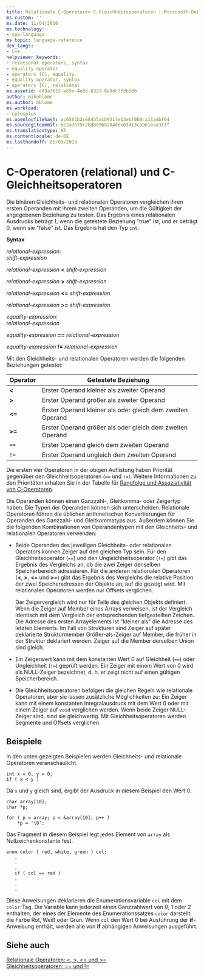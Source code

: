 ```yaml
---
title: Relationale C-Operatoren C-Gleichheitsoperatoren | Microsoft-Dokumentation
ms.custom: ''
ms.date: 11/04/2016
ms.technology:
- cpp-language
ms.topic: language-reference
dev_langs:
- C++
helpviewer_keywords:
- relational operators, syntax
- equality operator
- operators [C], equality
- equality operator, syntax
- operators [C], relational
ms.assetid: c89a3815-a65e-4e0d-8333-0e8dc7fdb30b
author: mikeblome
ms.author: mblome
ms.workload:
- cplusplus
ms.openlocfilehash: ac6503b2c684b5acb921fe13ebf0b0ca11adbf04
ms.sourcegitcommit: be2a7679c2bd80968204dee03d13ca961eaa31ff
ms.translationtype: HT
ms.contentlocale: de-DE
ms.lasthandoff: 05/03/2018
---
```

# <a name="c-relational-and-equality-operators"></a>C-Operatoren (relational) und C-Gleichheitsoperatoren
Die binären Gleichheits- und relationalen Operatoren vergleichen ihren ersten Operanden mit ihrem zweiten Operanden, um die Gültigkeit der angegebenen Beziehung zu testen. Das Ergebnis eines relationalen Ausdrucks beträgt 1, wenn die getestete Beziehung "true" ist, und er beträgt 0, wenn sie "false" ist. Das Ergebnis hat den Typ `int`.  
  
 **Syntax**  
  
 *relational-expression*:  
 *shift-expression*  
  
 *relational-expression*  **\<**  *shift-expression*  
  
 *relational-expression*  **>**  *shift-expression*  
  
 *relational-expression*  **\<=**  *shift-expression*  
  
 *relational-expression*  **>=**  *shift-expression*  
  
 *equality-expression*:  
 *relational-expression*  
  
 *equality-expression*  **==**  *relational-expression*  
  
 *equality-expression*  **!=**  *relational-expression*  
  
 Mit den Gleichheits- und relationalen Operatoren werden die folgenden Beziehungen getestet:  
  
|Operator|Getestete Beziehung|  
|--------------|-------------------------|  
|**\<**|Erster Operand kleiner als zweiter Operand|  
|**>**|Erster Operand größer als zweiter Operand|  
|**\<=**|Erster Operand kleiner als oder gleich dem zweiten Operand|  
|**>=**|Erster Operand größer als oder gleich dem zweiten Operand|  
|`==`|Erster Operand gleich dem zweiten Operand|  
|`!=`|Erster Operand ungleich dem zweiten Operand|  
  
 Die ersten vier Operatoren in der obigen Auflistung haben Priorität gegenüber den Gleichheitsoperatoren (`==` und `!=`). Weitere Informationen zu den Prioritäten erhalten Sie in der Tabelle für [Rangfolge und Assoziativität von C-Operatoren](../c-language/precedence-and-order-of-evaluation.md).  
  
 Die Operanden können einen Ganzzahl-, Gleitkomma- oder Zeigertyp haben. Die Typen der Operanden können sich unterscheiden. Relationale Operatoren führen die üblichen arithmetischen Konvertierungen für Operanden des Ganzzahl- und Gleitkommatyps aus. Außerdem können Sie die folgenden Kombinationen von Operandentypen mit den Gleichheits- und relationalen Operatoren verwenden:  
  
-   Beide Operanden des jeweiligen Gleichheits- oder relationalen Operators können Zeiger auf den gleichen Typ sein. Für den Gleichheitsoperator (`==`) und den Ungleichheitsoperator (`!=`) gibt das Ergebnis des Vergleichs an, ob die zwei Zeiger denselben Speicherbereich adressieren. Für die anderen relationalen Operatoren (**\<**, **>**, **\<**= und **>**=) gibt das Ergebnis des Vergleichs die relative Position der zwei Speicheradressen der Objekte an, auf die gezeigt wird. Mit relationalen Operatoren werden nur Offsets verglichen.  
  
     Der Zeigervergleich wird nur für Teile des gleichen Objekts definiert. Wenn die Zeiger auf Member eines Arrays verweisen, ist der Vergleich identisch mit dem Vergleich der entsprechenden tiefgestellten Zeichen. Die Adresse des ersten Arrayelements ist "kleiner als" die Adresse des letzten Elements. Im Fall von Strukturen sind Zeiger auf später deklarierte Strukturmember Größer-als-Zeiger auf Member, die früher in der Struktur deklariert werden. Zeiger auf die Member derselben Union sind gleich.  
  
-   Ein Zeigerwert kann mit dem konstanten Wert 0 auf Gleichheit (`==`) oder Ungleichheit (`!=`) geprüft werden. Ein Zeiger mit einem Wert von 0 wird als NULL-Zeiger bezeichnet, d. h. er zeigt nicht auf einen gültigen Speicherbereich.  
  
-   Die Gleichheitsoperatoren befolgen die gleichen Regeln wie relationale Operatoren, aber sie lassen zusätzliche Möglichkeiten zu: Ein Zeiger kann mit einem konstanten Integralausdruck mit dem Wert 0 oder mit einem Zeiger auf `void` verglichen werden. Wenn beide Zeiger NULL-Zeiger sind, sind sie gleichwertig. Mit Gleichheitsoperatoren werden Segmente und Offsets verglichen.  
  
## <a name="examples"></a>Beispiele  
 In den unten gezeigten Beispielen werden Gleichheits- und relationale Operatoren veranschaulicht.  
  
```  
int x = 0, y = 0;  
if ( x < y )  
```  
  
 Da `x` und `y` gleich sind, ergibt der Ausdruck in diesem Beispiel den Wert 0.  
  
```  
char array[10];  
char *p;  
  
for ( p = array; p < &array[10]; p++ )  
    *p = '\0';  
```  
  
 Das Fragment in diesem Beispiel legt jedes Element von `array` als Nullzeichenkonstante fest.  
  
```  
enum color { red, white, green } col;  
   .  
   .  
   .  
   if ( col == red )  
   .  
   .  
   .  
```  
  
 Diese Anweisungen deklarieren die Enumerationsvariable `col` mit dem `color`-Tag. Die Variable kann jederzeit einen Ganzzahlwert von 0, 1 oder 2 enthalten, der eines der Elemente des Enumerationssatzes `color` darstellt: die Farbe Rot, Weiß oder Grün. Wenn `col` den Wert 0 bei Ausführung der **if**-Anweisung enthält, werden alle von **if** abhängigen Anweisungen ausgeführt.  
  
## <a name="see-also"></a>Siehe auch  
 [Relationale Operatoren: \<, >, \<= und >=](../cpp/relational-operators-equal-and-equal.md)   
 [Gleichheitsoperatoren: == und !=](../cpp/equality-operators-equal-equal-and-exclpt-equal.md)